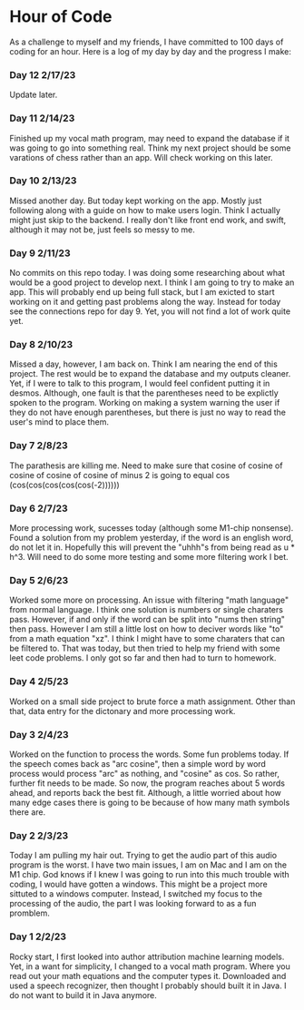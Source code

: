 # Hour of Code

As a challenge to myself and my friends, I have committed to 100 days of coding for an hour. Here is a log of my day by day and the progress I make:

### Day 12 2/17/23

Update later.

### Day 11 2/14/23

Finished up my vocal math program, may need to expand the database if it was going to go into something real. Think my next project should be some varations of chess rather than an app. Will check working on this later.

### Day 10 2/13/23

Missed another day. But today kept working on the app. Mostly just following along with a guide on how to make users login. Think I actually might just skip to the backend. I really don't like front end work, and swift, although it may not be, just feels so messy to me. 

### Day 9 2/11/23

No commits on this repo today. I was doing some researching about what would be a good project to develop next. I think I am going to try to make an app. This will probably end up being full stack, but I am exicted to start working on it and getting past problems along the way. Instead for today see the connections repo for day 9. Yet, you will not find a lot of work quite yet.

### Day 8 2/10/23

Missed a day, however, I am back on. Think I am nearing the end of this project. The rest would be to expand the database and my outputs cleaner. Yet, if I were to talk to this program, I would feel confident putting it in desmos. Although, one fault is that the parentheses need to be explictly spoken to the program. Working on making a system warning the user if they do not have enough parentheses, but there is just no way to read the user's mind to place them.

### Day 7 2/8/23

The parathesis are killing me. Need to make sure that cosine of cosine of cosine of cosine of cosine of minus 2 is going to equal cos (cos(cos(cos(cos(cos(-2))))))

### Day 6 2/7/23

More processing work, sucesses today (although some M1-chip nonsense). Found a solution from my problem yesterday, if the word is an english word, do not let it in. Hopefully this will prevent the "uhhh"s from being read as u * h^3. Will need to do some more testing and some more filtering work I bet.

### Day 5 2/6/23

Worked some more on processing. An issue with filtering "math language" from normal language. I think one solution is numbers or single charaters pass. However, if and only if the word can be split into "nums then string" then pass. However I am still a little lost on how to deciver words like "to" from a math equation "xz". I think I might have to some charaters that can be filtered to. That was today, but then tried to help my friend with some leet code problems. I only got so far and then had to turn to homework.

### Day 4 2/5/23

Worked on a small side project to brute force a math assignment. Other than that, data entry for the dictonary and more processing work.

### Day 3 2/4/23

Worked on the function to process the words. Some fun problems today. If the speech comes back as "arc cosine", then a simple word by word process would process "arc" as nothing, and "cosine" as cos. So rather, further fit needs to be made. So now, the program reaches about 5 words ahead, and reports back the best fit. Although, a little worried about how many edge cases there is going to be because of how many math symbols there are.

### Day 2 2/3/23

Today I am pulling my hair out. Trying to get the audio part of this audio program is the worst. I have two main issues, I am on Mac and I am on the M1 chip. God knows if I knew I was going to run into this much trouble with coding, I would have gotten a windows. This might be a project more sittuted to a windows computer. Instead, I switched my focus to the processing of the audio, the part I was looking forward to as a fun promblem.

### Day 1 2/2/23

Rocky start, I first looked into author attribution machine learning models. Yet, in a want for simplicity, I changed to a vocal math program. Where you read out your math equations and the computer types it. Downloaded and used a speech recognizer, then thought I probably should built it in Java. I do not want to build it in Java anymore.
